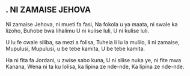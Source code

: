 ## . NI ZAMAISE JEHOVA

Ni zamaise Jehova, ni mueti fa fasi,
Na fokola u ya maata, ni swale ka lizoho,
Buhobe bwa lihalimu U ni kulise luli,
U ni kulise luli.


U lu fe cwale siliba, sa mezi a folisa,
Tuhela li lu la mulilo, li ni zamaise,
Mupulusi, Mupulusi, u be tebe kamita,
U be tebe kamita.


Ha ni fita fa Jordani, u zwise sabo kuna,
U ni silise nuka ye, ni fite mwa Kanana,
Wena ni ta ku lolisa, ka lipina ze nde-nde,
Ka lipina ze nde-nde.

